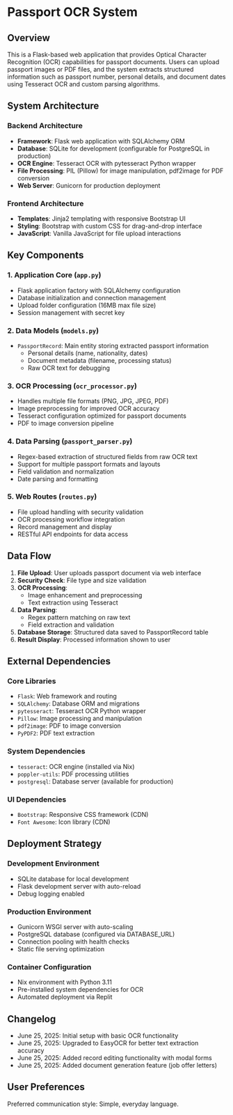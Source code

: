 # Passport OCR System

## Overview

This is a Flask-based web application that provides Optical Character Recognition (OCR) capabilities for passport documents. Users can upload passport images or PDF files, and the system extracts structured information such as passport number, personal details, and document dates using Tesseract OCR and custom parsing algorithms.

## System Architecture

### Backend Architecture
- **Framework**: Flask web application with SQLAlchemy ORM
- **Database**: SQLite for development (configurable for PostgreSQL in production)
- **OCR Engine**: Tesseract OCR with pytesseract Python wrapper
- **File Processing**: PIL (Pillow) for image manipulation, pdf2image for PDF conversion
- **Web Server**: Gunicorn for production deployment

### Frontend Architecture
- **Templates**: Jinja2 templating with responsive Bootstrap UI
- **Styling**: Bootstrap with custom CSS for drag-and-drop interface
- **JavaScript**: Vanilla JavaScript for file upload interactions

## Key Components

### 1. Application Core (`app.py`)
- Flask application factory with SQLAlchemy configuration
- Database initialization and connection management
- Upload folder configuration (16MB max file size)
- Session management with secret key

### 2. Data Models (`models.py`)
- `PassportRecord`: Main entity storing extracted passport information
  - Personal details (name, nationality, dates)
  - Document metadata (filename, processing status)
  - Raw OCR text for debugging

### 3. OCR Processing (`ocr_processor.py`)
- Handles multiple file formats (PNG, JPG, JPEG, PDF)
- Image preprocessing for improved OCR accuracy
- Tesseract configuration optimized for passport documents
- PDF to image conversion pipeline

### 4. Data Parsing (`passport_parser.py`)
- Regex-based extraction of structured fields from raw OCR text
- Support for multiple passport formats and layouts
- Field validation and normalization
- Date parsing and formatting

### 5. Web Routes (`routes.py`)
- File upload handling with security validation
- OCR processing workflow integration
- Record management and display
- RESTful API endpoints for data access

## Data Flow

1. **File Upload**: User uploads passport document via web interface
2. **Security Check**: File type and size validation
3. **OCR Processing**: 
   - Image enhancement and preprocessing
   - Text extraction using Tesseract
4. **Data Parsing**: 
   - Regex pattern matching on raw text
   - Field extraction and validation
5. **Database Storage**: Structured data saved to PassportRecord table
6. **Result Display**: Processed information shown to user

## External Dependencies

### Core Libraries
- `Flask`: Web framework and routing
- `SQLAlchemy`: Database ORM and migrations
- `pytesseract`: Tesseract OCR Python wrapper
- `Pillow`: Image processing and manipulation
- `pdf2image`: PDF to image conversion
- `PyPDF2`: PDF text extraction

### System Dependencies
- `tesseract`: OCR engine (installed via Nix)
- `poppler-utils`: PDF processing utilities
- `postgresql`: Database server (available for production)

### UI Dependencies
- `Bootstrap`: Responsive CSS framework (CDN)
- `Font Awesome`: Icon library (CDN)

## Deployment Strategy

### Development Environment
- SQLite database for local development
- Flask development server with auto-reload
- Debug logging enabled

### Production Environment
- Gunicorn WSGI server with auto-scaling
- PostgreSQL database (configured via DATABASE_URL)
- Connection pooling with health checks
- Static file serving optimization

### Container Configuration
- Nix environment with Python 3.11
- Pre-installed system dependencies for OCR
- Automated deployment via Replit

## Changelog
- June 25, 2025: Initial setup with basic OCR functionality
- June 25, 2025: Upgraded to EasyOCR for better text extraction accuracy
- June 25, 2025: Added record editing functionality with modal forms
- June 25, 2025: Added document generation feature (job offer letters)

## User Preferences

Preferred communication style: Simple, everyday language.